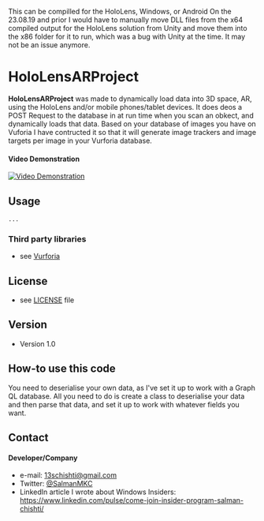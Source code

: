 This can be compilled for the HoloLens, Windows, or Android
On the 23.08.19 and prior I would have to manually move DLL files from the x64 compiled output for the HoloLens solution from Unity and move them into the x86 folder for it to run, which was a bug with Unity at the time. It may not be an issue anymore.

HoloLensARProject
======
**HoloLensARProject** was made to dynamically load data into 3D space, AR, using the HoloLens and/or mobile phones/tablet devices. It does deos a POST Request to the database in at run time when you scan an obkect, and dynamically loads that data. Based on your database of images you have on Vuforia I have contructed it so that it will generate image trackers and image targets per image in your Vurforia database.

#### Video Demonstration
[![Video Demonstration](https://img.youtube.com/vi/HiRQvAdTFec/0.jpg)](https://www.youtube.com/watch?v=HiRQvAdTFec)



## Usage
```$ git clone https://github.com/salmanmkc/HoloLensARProject.git
...
```


### Third party libraries
* see [Vurforia](https://developer.vuforia.com/)

## License 
* see [LICENSE](https://github.com/salmanmkc/HoloLensARProject/blob/master/LICENSE) file

## Version 
* Version 1.0

## How-to use this code
You need to deserialise your own data, as I've set it up to work with a Graph QL database. All you need to do is create a class to deserialise your data and then parse that data, and set it up to work with whatever fields you want.

## Contact
#### Developer/Company
* e-mail: 13schishti@gmail.com
* Twitter: [@SalmanMKC](https://twitter.com/salmanmkc "salmanmkc on twitter")
* LinkedIn article I wrote about Windows Insiders: https://www.linkedin.com/pulse/come-join-insider-program-salman-chishti/


